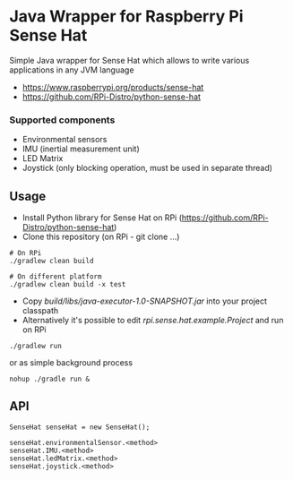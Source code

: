 # Java Wrapper for Raspberry Pi Sense Hat

Simple Java wrapper for Sense Hat which allows to write various applications in any JVM language

- https://www.raspberrypi.org/products/sense-hat
- https://github.com/RPi-Distro/python-sense-hat

### Supported components
- Environmental sensors
- IMU (inertial measurement unit)
- LED Matrix
- Joystick (only blocking operation, must be used in separate thread)

## Usage

- Install Python library for Sense Hat on RPi (https://github.com/RPi-Distro/python-sense-hat)
- Clone this repository (on RPi - git clone ...)

```
# On RPi
./gradlew clean build

# On different platform
./gradlew clean build -x test
```
- Copy _build/libs/java-executor-1.0-SNAPSHOT.jar_ into your project classpath
- Alternatively it's possible to edit _rpi.sense.hat.example.Project_ and run on RPi
```
./gradlew run
```
or as simple background process
```
nohup ./gradle run &
```

## API

```
SenseHat senseHat = new SenseHat();

senseHat.environmentalSensor.<method>
senseHat.IMU.<method>
senseHat.ledMatrix.<method>
senseHat.joystick.<method>
```
